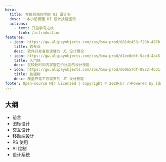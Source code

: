```yaml
---
hero:
  title: 写给前端同学的 UI 设计书
  desc: 一本小册梳理 UI 设计技能图谱
  actions:
    - text: 开启学习之旅
      link: /introduction
features:
  - icon: https://gw.alipayobjects.com/zos/bmw-prod/881dc458-f20b-407b-947a-95104b5ec82b/k79dm8ih_w144_h144.png
    title: 跨专业
    desc: 软件开发者能读懂的 UI 设计理论
  - icon: https://gw.alipayobjects.com/zos/bmw-prod/d1ee0c6f-5aed-4a45-a507-339a4bfe076c/k7bjsocq_w144_h144.png
    title: 入门快
    desc: 在较短时间内掌握性价比高的设计技能
  - icon: https://gw.alipayobjects.com/zos/bmw-prod/d60657df-0822-4631-9d7c-e7a869c2f21c/k79dmz3q_w126_h126.png
    title: 技能树
    desc: 覆盖日常工作需要的 UI 设计技能
footer: Open-source MIT Licensed | Copyright © 2020<br />Powered by [dumi](https://d.umijs.org)
---
```


## 大纲

- 前言
- 图标设计
- 交互设计
- 移动端设计
- PS 使用
- AI 绘制
- 设计系统

